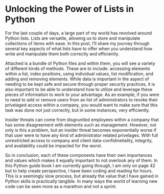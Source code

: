 # Unlocking the Power of Lists in Python
For the last couple of days, a large part of my world has revolved around Python lists. Lists are versatile, allowing us to store and manipulate collections of items with ease. In this post, I’ll share my journey through several key aspects of what lists have to offer when you understand how write and manipulate them both correctly and efficiently.

Attached is a bundle of Python files and within them, you will see a variety of different kinds of methods. These are to include: accessing elements within a list, index positions, using individual values, list modification, and adding and removing elements.
While data is important in the aspect of needing to be kept safe and secure through proper security practices, it is also important to be able to understand how to utilize and leverage these pieces of information to work to your advantage. As an example, if you were to need to add or remove users from an list of administrators to revoke their privelaged access within a company, you would want to make sure that this task was done not just correctly, but in some instances, very efficiently. 

Insider threats can come from disgruntled employees within a company that has some disagreement with elements such as management. However, not only is this a problem, but an insider threat becomes exponentially worse if that user were to have any kind of administrator related privelages. With full unrestricted access to company and client data-confidinetiality, integrity, and availability could be impacted for the worst. 

So in conclusion, each of these components have their own importances and values which makes it equally important to not overlook any of them. In this Python guide book I am currently going through, I am only on page 42 but to help create perspective, I have been coding and reading for hours. This is a seemingly slow process, but already the value that I have gained in Python skills is practically tangible. In many ways the world of learning new code can be seen more as a marathon and not a sprint. 
